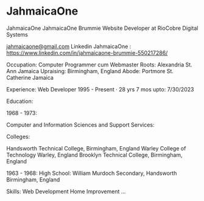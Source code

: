 # JahmaicaOne
JahmaicaOne
JahmaicaOne Brummie
Website Developer at RioCobre Digital Systems

jahmaicaone@gmail.com
Linkedin JahmaicaOne :
https://www.linkedin.com/in/jahmaicaone-brummie-550217286/


Occupation: Computer Programmer cum Webmaster
Roots: Alexandria St. Ann Jamaica
Upraising: Birmingham, England
Abode: Portmore St. Catherine Jamaica

Experience:
Web Developer
1995 - Present · 28 yrs 7 mos upto: 7/30/2023

Education:

1968 - 1973:

Computer and Information Sciences and Support Services:

Colleges:

Handsworth Technical College, Birmingham, England
Warley College of Technology Warley, England
Brooklyn Technical College, Birmingham, England

1963 - 1968:
High School:
William Murdoch Secondary, Handsworth Birmingham, England

Skills:
Web Development
Home Improvement ...

###
